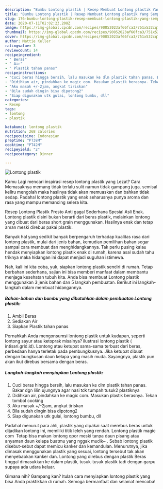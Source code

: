 ```yaml
---
description: "Bumbu Lontong plastik | Resep Membuat Lontong plastik Yang Sempurna"
title: "Bumbu Lontong plastik | Resep Membuat Lontong plastik Yang Sempurna"
slug: 176-bumbu-lontong-plastik-resep-membuat-lontong-plastik-yang-sempurna
date: 2020-07-11T02:02:23.208Z
image: https://img-global.cpcdn.com/recipes/90052023af66fca3/751x532cq70/lontong-plastik-foto-resep-utama.jpg
thumbnail: https://img-global.cpcdn.com/recipes/90052023af66fca3/751x532cq70/lontong-plastik-foto-resep-utama.jpg
cover: https://img-global.cpcdn.com/recipes/90052023af66fca3/751x532cq70/lontong-plastik-foto-resep-utama.jpg
author: Mattie Keller
ratingvalue: 3
reviewcount: 14
recipeingredient:
- " Beras"
- " Air"
- " Plastik tahan panas"
recipeinstructions:
- "Cuci beras hingga bersih, lalu masukan ke dlm plastik tahan panas. Bakar dgn lilin ujungnya agar nasi tdk tumpah tusuk2 plastiknya"
- "Didihkan air, pindahkan ke magic com. Masukan plastik berasnya. Tekan tombol cooking"
- "Aku masak +/-2jam, angkat tiriskan"
- "Bila sudah dingin bisa dipotong2"
- "Siap digunakan utk gulai, lontong bumbu, dll"
categories:
- Resep
tags:
- lontong
- plastik

katakunci: lontong plastik 
nutrition: 268 calories
recipecuisine: Indonesian
preptime: "PT38M"
cooktime: "PT42M"
recipeyield: "2"
recipecategory: Dinner

---
```



![Lontong plastik](https://img-global.cpcdn.com/recipes/90052023af66fca3/751x532cq70/lontong-plastik-foto-resep-utama.jpg)

Kamu Lagi mencari inspirasi resep lontong plastik yang Lezat? Cara Memasaknya memang tidak terlalu sulit namun tidak gampang juga. semisal keliru mengolah maka hasilnya tidak akan memuaskan dan bahkan tidak sedap. Padahal lontong plastik yang enak seharusnya punya aroma dan rasa yang mampu memancing selera kita.

Resep Lontong Plastik Presto Anti gagal Sederhana Spesial Asli Enak. Lontong plastik disini bukan berarti dari beras plastik, melainkan lontong yang dibuat dari beras short grain menggunakan. Hasilnya enak dan tetap aman meski direbus pakai plastik.

Banyak hal yang sedikit banyak berpengaruh terhadap kualitas rasa dari lontong plastik, mulai dari jenis bahan, kemudian pemilihan bahan segar sampai cara membuat dan menghidangkannya. Tak perlu pusing kalau hendak menyiapkan lontong plastik enak di rumah, karena asal sudah tahu triknya maka hidangan ini dapat menjadi suguhan istimewa.


Nah, kali ini kita coba, yuk, siapkan lontong plastik sendiri di rumah. Tetap berbahan sederhana, sajian ini bisa memberi manfaat dalam membantu menjaga kesehatan tubuh kita. Anda bisa membuat Lontong plastik menggunakan 3 jenis bahan dan 5 langkah pembuatan. Berikut ini langkah-langkah dalam membuat hidangannya.

<!--inarticleads1-->

##### Bahan-bahan dan bumbu yang dibutuhkan dalam pembuatan Lontong plastik:

1. Ambil  Beras
1. Sediakan  Air
1. Siapkan  Plastik tahan panas


Pernahkah Anda mengonsumsi lontong plastik untuk kudapan, seperti lontong sayur atau ketoprak misalnya? ilustrasi lontong plastik ( intisari.grid.id). Lontong atau ketupat sama-sama terbuat dari beras, perbedaan hanya terletak pada pembungkusnya. Jika ketupat dibuat dengan bungkusan daun kelapa yang masih muda. Sayangnya, plastik pun akan ikut direbus bersama dengan beras. 

<!--inarticleads2-->

##### Langkah-langkah menyiapkan Lontong plastik:

1. Cuci beras hingga bersih, lalu masukan ke dlm plastik tahan panas. Bakar dgn lilin ujungnya agar nasi tdk tumpah tusuk2 plastiknya
1. Didihkan air, pindahkan ke magic com. Masukan plastik berasnya. Tekan tombol cooking
1. Aku masak +/-2jam, angkat tiriskan
1. Bila sudah dingin bisa dipotong2
1. Siap digunakan utk gulai, lontong bumbu, dll


Padahal menurut para ahli, plastik yang dipakai saat merebus beras untuk dijadikan lontong ini, memiliki titik leleh yang rendah. Lontong plastik magic com ‍ Tetap bisa makan lontong opor meski tanpa daun pisang atau anyaman daun kelapa buatmu yang nggak mudik~ ‍. Sebab lontong plastik disebut-sebut dapat memicu kanker dan kemandulan. Menurutnya, jika dimasak menggunakan plastik yang sesuai, lontong tersebut tak akan menyebabkan kanker dan. Lontong yang direbus dengan plastik Beras tinggal dimasukkan ke dalam plastik, tusuk-tusuk plastik tadi dengan garpu supaya ada udara keluar. 

Gimana nih? Gampang kan? Itulah cara menyiapkan lontong plastik yang bisa Anda praktikkan di rumah. Semoga bermanfaat dan selamat mencoba!
